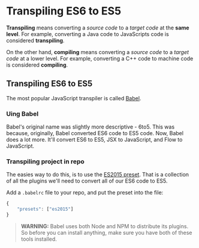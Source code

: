 # Transpiling ES6 to ES5

**Transpiling** means converting a _source code_ to a _target code_ at the **same level**. For example, converting a Java code to JavaScripts code is considered **transpiling**.

On the other hand, **compiling** means converting a _source code_ to a _target code_ at a lower level. For example, converting a C++ code to machine code is considered **compiling**.

## Transpiling ES6 to ES5

The most popular JavaScript transpiler is called [Babel](https://babeljs.io/).

### Uing Babel

Babel's original name was slightly more descriptive - 6to5. This was because, originally, Babel converted ES6 code to ES5 code. Now, Babel does a lot more. It'll convert ES6 to ES5, JSX to JavaScript, and Flow to JavaScript.

### Transpiling project in repo

The easies way to do this, is to use the [ES2015 preset](http://babeljs.io/docs/plugins/preset-es2015/). That is a collection of all the plugins we'll need to convert all of our ES6 code to ES5.

Add a `.babelrc` file to your repo, and put the preset into the file:

```js
{
    "presets": ["es2015"]
}
```

> **WARNING:** Babel uses both Node and NPM to distribute its plugins. So before you can install anything, make sure you have both of these tools installed.
